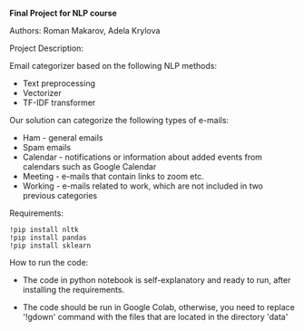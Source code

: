 **Final Project for NLP course**

Authors: Roman Makarov, Adela Krylova

Project Description:

Email categorizer based on the following NLP methods:
* Text preprocessing
* Vectorizer
* TF-IDF transformer

Our solution can categorize the following types of e-mails:
* Ham - general emails
* Spam emails
* Calendar - notifications or information about added events from calendars such as Google Calendar
* Meeting - e-mails that contain links to zoom etc.
* Working - e-mails related to work, which are not included in two previous categories

Requirements:

    !pip install nltk
    !pip install pandas
    !pip install sklearn
    
How to run the code:

* The code in python notebook is self-explanatory and ready to run, after installing the requirements.
  
* The code should be run in Google Colab, otherwise, you need to replace '!gdown' command with the files that are located in the directory 'data'

